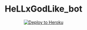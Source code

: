<h1 align="center">HeLLxGodLike_bot</h1>
<p align="center"><a href="https://heroku.com/deploy?template=https://github.com/HellxGodLike/HeLLxGodLike_bot/blob/master"><img src="https://www2.assets.heroku.com/assets/elements/elements-buttons-2-4867044559069b937ba0fd078f5604f310a49928bd1b59fb3d2f0ff96e0d97c8.svg" alt="Deploy to Heroku" /></a></p>
 

